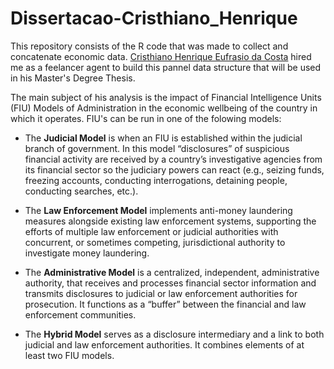 # Dissertacao-Cristhiano_Henrique

This repository consists of the R code that was made to collect and concatenate economic data. [Cristhiano Henrique Eufrasio da Costa](http://lattes.cnpq.br/9252323905076913) hired me as a feelancer agent to build this pannel data structure that will be used in his Master's Degree Thesis.

The main subject of his analysis is the impact of Financial Intelligence Units (FIU) Models of Administration in the economic wellbeing of the country in which it operates. FIU's can be run in one of the folowing models:

- The **Judicial Model** is when an FIU is established within the judicial branch of government. In this model “disclosures” of suspicious financial activity are received by a country’s investigative agencies from its financial sector so the judiciary powers can react (e.g., seizing funds, freezing accounts, conducting interrogations, detaining people, conducting searches, etc.).

- The **Law Enforcement Model** implements anti-money laundering measures alongside existing law enforcement systems, supporting the efforts of multiple law enforcement or judicial authorities with concurrent, or sometimes competing, jurisdictional authority to investigate money laundering.

- The **Administrative Model** is a centralized, independent, administrative authority, that receives and processes financial sector information and transmits disclosures to judicial or law enforcement authorities for prosecution. It functions as a “buffer” between the financial and law enforcement communities.

- The **Hybrid Model** serves as a disclosure intermediary and a link to both judicial and law enforcement authorities. It combines elements of at least two FIU models.


